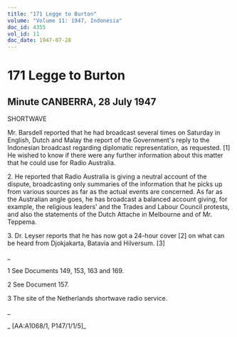 ```yaml
---
title: "171 Legge to Burton"
volume: "Volume 11: 1947, Indonesia"
doc_id: 4355
vol_id: 11
doc_date: 1947-07-28
---
```


# 171 Legge to Burton

## Minute CANBERRA, 28 July 1947

SHORTWAVE

Mr. Barsdell reported that he had broadcast several times on Saturday in English, Dutch and Malay the report of the Government's reply to the Indonesian broadcast regarding diplomatic representation, as requested. [1] He wished to know if there were any further information about this matter that he could use for Radio Australia.

2\. He reported that Radio Australia is giving a neutral account of the dispute, broadcasting only summaries of the information that he picks up from various sources as far as the actual events are concerned. As far as the Australian angle goes, he has broadcast a balanced account giving, for example, the religious leaders' and the Trades and Labour Council protests, and also the statements of the Dutch Attache in Melbourne and of Mr. Teppema.

3\. Dr. Leyser reports that he has now got a 24-hour cover [2] on what can be heard from Djokjakarta, Batavia and Hilversum. [3]

_

1 See Documents 149, 153, 163 and 169.

2 See Document 157.

3 The site of the Netherlands shortwave radio service.

_

_ [AA:A1068/1, P147/1/1/5]_
